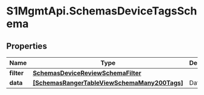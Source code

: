 # S1MgmtApi.SchemasDeviceTagsSchema

## Properties
Name | Type | Description | Notes
------------ | ------------- | ------------- | -------------
**filter** | [**SchemasDeviceReviewSchemaFilter**](SchemasDeviceReviewSchemaFilter.md) |  | 
**data** | [**[SchemasRangerTableViewSchemaMany200Tags]**](SchemasRangerTableViewSchemaMany200Tags.md) | Data | 


